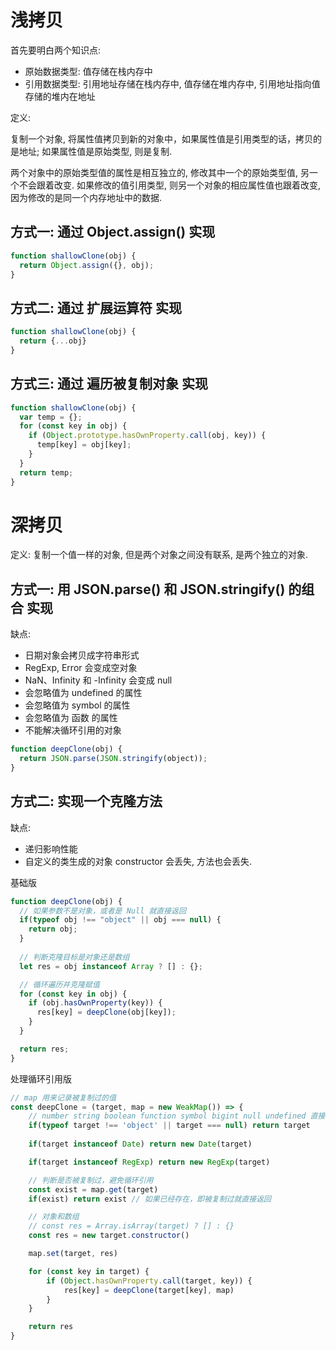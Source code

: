 # 浅拷贝

首先要明白两个知识点:

* 原始数据类型: 值存储在栈内存中
* 引用数据类型: 引用地址存储在栈内存中, 值存储在堆内存中, 引用地址指向值存储的堆内在地址

定义:

复制一个对象, 将属性值拷贝到新的对象中，如果属性值是引用类型的话，拷贝的是地址; 如果属性值是原始类型, 则是复制. 

两个对象中的原始类型值的属性是相互独立的, 修改其中一个的原始类型值, 另一个不会跟着改变. 如果修改的值引用类型, 则另一个对象的相应属性值也跟着改变, 因为修改的是同一个内存地址中的数据.

## 方式一: 通过 Object.assign() 实现

```JavaScript
function shallowClone(obj) {
  return Object.assign({}, obj);
}
```

## 方式二: 通过 扩展运算符 实现

```JavaScript
function shallowClone(obj) {
  return {...obj}
}
```

## 方式三: 通过 遍历被复制对象 实现

```JavaScript
function shallowClone(obj) {
  var temp = {};
  for (const key in obj) {
    if (Object.prototype.hasOwnProperty.call(obj, key)) {
      temp[key] = obj[key];
    }
  }
  return temp;
}
```

# 深拷贝

定义: 复制一个值一样的对象, 但是两个对象之间没有联系, 是两个独立的对象.

## 方式一: 用 JSON.parse() 和 JSON.stringify() 的组合 实现

缺点: 

* 日期对象会拷贝成字符串形式
* RegExp, Error 会变成空对象
* NaN、Infinity 和 -Infinity 会变成 null
* 会忽略值为 undefined 的属性
* 会忽略值为 symbol 的属性
* 会忽略值为 函数 的属性
* 不能解决循环引用的对象

```JavaScript
function deepClone(obj) {
  return JSON.parse(JSON.stringify(object));
}
```

## 方式二: 实现一个克隆方法

缺点: 
* 递归影响性能
* 自定义的类生成的对象 constructor 会丢失, 方法也会丢失.

基础版

```JavaScript
function deepClone(obj) {
  // 如果参数不是对象，或者是 Null 就直接返回
  if(typeof obj !== "object" || obj === null) {
    return obj;
  }
  
  // 判断克隆目标是对象还是数组
  let res = obj instanceof Array ? [] : {};

  // 循环遍历并克隆赋值
  for (const key in obj) {
    if (obj.hasOwnProperty(key)) {
      res[key] = deepClone(obj[key]);
    }
  }

  return res;
}
```

处理循环引用版
```js
// map 用来记录被复制过的值
const deepClone = (target, map = new WeakMap()) => {
	// number string boolean function symbol bigint null undefined 直接返回
	if(typeof target !== 'object' || target === null) return target
	
    if(target instanceof Date) return new Date(target)

    if(target instanceof RegExp) return new RegExp(target)

    // 判断是否被复制过，避免循环引用
    const exist = map.get(target)
    if(exist) return exist // 如果已经存在，即被复制过就直接返回

    // 对象和数组
    // const res = Array.isArray(target) ? [] : {}
    const res = new target.constructor()

    map.set(target, res)

    for (const key in target) {
        if (Object.hasOwnProperty.call(target, key)) {
            res[key] = deepClone(target[key], map)
        }
    }

    return res
}
```